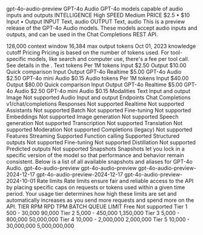 gpt-4o-audio-preview
GPT-4o Audio
GPT-4o models capable of audio inputs and outputs
INTELLIGENCE
High
SPEED
Medium
PRICE
$2.5 • $10
Input • Output
INPUT
Text, audio
OUTPUT
Text, audio
This is a preview release of the GPT-4o Audio models. These models accept audio inputs and outputs, and can be used in the Chat Completions REST API.

128,000 context window
16,384 max output tokens
Oct 01, 2023 knowledge cutoff
Pricing
Pricing is based on the number of tokens used. For tool-specific models, like search and computer use, there's a fee per tool call. See details in the .
Text tokens
Per 1M tokens
Input
$2.50
Output
$10.00
Quick comparison
Input
Output
GPT-4o Realtime
$5.00
GPT-4o Audio
$2.50
GPT-4o mini Audio
$0.15
Audio tokens
Per 1M tokens
Input
$40.00
Output
$80.00
Quick comparison
Input
Output
GPT-4o Realtime
$5.00
GPT-4o Audio
$2.50
GPT-4o mini Audio
$0.15
Modalities
Text
Input and output
Image
Not supported
Audio
Input and output
Endpoints
Chat Completions
v1/chat/completions
Responses
Not supported
Realtime
Not supported
Assistants
Not supported
Batch
Not supported
Fine-tuning
Not supported
Embeddings
Not supported
Image generation
Not supported
Speech generation
Not supported
Transcription
Not supported
Translation
Not supported
Moderation
Not supported
Completions (legacy)
Not supported
Features
Streaming
Supported
Function calling
Supported
Structured outputs
Not supported
Fine-tuning
Not supported
Distillation
Not supported
Predicted outputs
Not supported
Snapshots
Snapshots let you lock in a specific version of the model so that performance and behavior remain consistent. Below is a list of all available snapshots and aliases for GPT-4o Audio.
gpt-4o-audio-preview
gpt-4o-audio-preview
gpt-4o-audio-preview-2024-12-17
gpt-4o-audio-preview-2024-12-17
gpt-4o-audio-preview-2024-10-01
Rate limits
Rate limits ensure fair and reliable access to the API by placing specific caps on requests or tokens used within a given time period. Your usage tier determines how high these limits are set and automatically increases as you send more requests and spend more on the API.
TIER	RPM	RPD	TPM	BATCH QUEUE LIMIT
Free	Not supported
Tier 1	500	-	30,000	90,000
Tier 2	5,000	-	450,000	1,350,000
Tier 3	5,000	-	800,000	50,000,000
Tier 4	10,000	-	2,000,000	2,000,000
Tier 5	10,000	-	30,000,000	5,000,000,000